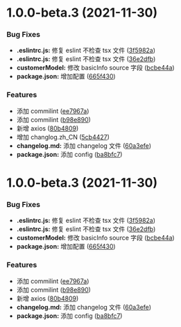 # 1.0.0-beta.3 (2021-11-30)

### Bug Fixes

- **.eslintrc.js:** 修复 eslint 不检查 tsx 文件 ([3f5982a](https://139.155.241.232:10022/root/test-commitlint/commits/3f5982a3064b9872e2b80b607a7692688c62b1e3))
- **.eslintrc.js:** 修复 eslint 不检查 tsx 文件 ([36e2dfb](https://139.155.241.232:10022/root/test-commitlint/commits/36e2dfb009fdbf0df285c4e1cb3a8fab4a8b69c7))
- **customerModel:** 修改 basicInfo source 字段 ([bcbe44a](https://139.155.241.232:10022/root/test-commitlint/commits/bcbe44a4ca5f12cc7f02888583731437731d28ba))
- **package.json:** 增加配置 ([665f430](https://139.155.241.232:10022/root/test-commitlint/commits/665f4306b70d4a01482dd70c4197f4c0c97fedb5))

### Features

- 添加 commilint ([ee7967a](https://139.155.241.232:10022/root/test-commitlint/commits/ee7967a16a42c5f9d2aa5a046ab338e25b212b0d))
- 添加 commilint ([b98e890](https://139.155.241.232:10022/root/test-commitlint/commits/b98e890bdc3f4879a5c8081438b947d1b4b8e667))
- 新增 axios ([80b4809](https://139.155.241.232:10022/root/test-commitlint/commits/80b4809b165bef4d4d7f175f138b6465902b1521))
- 增加 changlog.zh_CN ([5cb4427](https://139.155.241.232:10022/root/test-commitlint/commits/5cb44276e8e14a9f8bdae05a4c8f247afd1141fe))
- **changelog.md:** 添加 changelog 文件 ([60a3efe](https://139.155.241.232:10022/root/test-commitlint/commits/60a3efe4a0a029deb1162a67ea8f7053a4fa62d4))
- **package.json:** 添加 config ([ba8bfc7](https://139.155.241.232:10022/root/test-commitlint/commits/ba8bfc7a9692ee04b6f98b11509d14ba2aa9196e))

# 1.0.0-beta.3 (2021-11-30)

### Bug Fixes

- **.eslintrc.js:** 修复 eslint 不检查 tsx 文件 ([3f5982a](https://139.155.241.232:10022/root/test-commitlint/commits/3f5982a3064b9872e2b80b607a7692688c62b1e3))
- **.eslintrc.js:** 修复 eslint 不检查 tsx 文件 ([36e2dfb](https://139.155.241.232:10022/root/test-commitlint/commits/36e2dfb009fdbf0df285c4e1cb3a8fab4a8b69c7))
- **customerModel:** 修改 basicInfo source 字段 ([bcbe44a](https://139.155.241.232:10022/root/test-commitlint/commits/bcbe44a4ca5f12cc7f02888583731437731d28ba))
- **package.json:** 增加配置 ([665f430](https://139.155.241.232:10022/root/test-commitlint/commits/665f4306b70d4a01482dd70c4197f4c0c97fedb5))

### Features

- 添加 commilint ([ee7967a](https://139.155.241.232:10022/root/test-commitlint/commits/ee7967a16a42c5f9d2aa5a046ab338e25b212b0d))
- 添加 commilint ([b98e890](https://139.155.241.232:10022/root/test-commitlint/commits/b98e890bdc3f4879a5c8081438b947d1b4b8e667))
- 新增 axios ([80b4809](https://139.155.241.232:10022/root/test-commitlint/commits/80b4809b165bef4d4d7f175f138b6465902b1521))
- **changelog.md:** 添加 changelog 文件 ([60a3efe](https://139.155.241.232:10022/root/test-commitlint/commits/60a3efe4a0a029deb1162a67ea8f7053a4fa62d4))
- **package.json:** 添加 config ([ba8bfc7](https://139.155.241.232:10022/root/test-commitlint/commits/ba8bfc7a9692ee04b6f98b11509d14ba2aa9196e))
